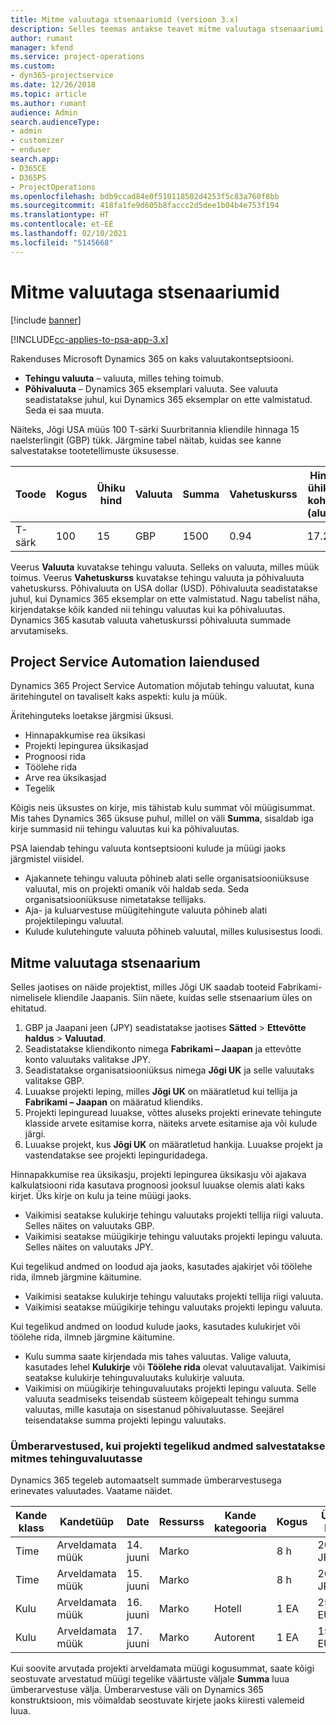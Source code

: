 ```yaml
---
title: Mitme valuutaga stsenaariumid (versioon 3.x)
description: Selles teemas antakse teavet mitme valuutaga stsenaariumi kohta.
author: rumant
manager: kfend
ms.service: project-operations
ms.custom:
- dyn365-projectservice
ms.date: 12/26/2018
ms.topic: article
ms.author: rumant
audience: Admin
search.audienceType:
- admin
- customizer
- enduser
search.app:
- D365CE
- D365PS
- ProjectOperations
ms.openlocfilehash: bdb9ccad84e0f510118502d4253f5c83a760f8bb
ms.sourcegitcommit: 418fa1fe9d605b8faccc2d5dee1b04b4e753f194
ms.translationtype: HT
ms.contentlocale: et-EE
ms.lasthandoff: 02/10/2021
ms.locfileid: "5145668"
---
```

# <a name="multiple-currency-scenarios"></a>Mitme valuutaga stsenaariumid

[!include [banner](../includes/psa-now-project-operations.md)]

[!INCLUDE[cc-applies-to-psa-app-3.x](../includes/cc-applies-to-psa-app-3x.md)]

Rakenduses Microsoft Dynamics 365 on kaks valuutakontseptsiooni.

- **Tehingu valuuta** – valuuta, milles tehing toimub. 
- **Põhivaluuta** – Dynamics 365 eksemplari valuuta. See valuuta seadistatakse juhul, kui Dynamics 365 eksemplar on ette valmistatud. Seda ei saa muuta.

Näiteks, Jõgi USA müüs 100 T-särki Suurbritannia kliendile hinnaga 15 naelsterlingit (GBP) tükk. Järgmine tabel näitab, kuidas see kanne salvestatakse tootetellimuste üksusesse.

| Toode | Kogus | Ühiku hind | Valuuta | Summa | Vahetuskurss | Hind ühiku kohta (alus)| Summa (alus)|
|---------|----------|----------------|----------|--------|---------------|----------------------|--------------|
| T-särk | 100      | 15             | GBP      | 1500   | 0.94          | 17.25               | 1725       |

Veerus **Valuuta** kuvatakse tehingu valuuta. Selleks on valuuta, milles müük toimus. Veerus **Vahetuskurss** kuvatakse tehingu valuuta ja põhivaluuta vahetuskurss. Põhivaluuta on USA dollar (USD). Põhivaluuta seadistatakse juhul, kui Dynamics 365 eksemplar on ette valmistatud.
Nagu tabelist näha, kirjendatakse kõik kanded nii tehingu valuutas kui ka põhivaluutas. Dynamics 365 kasutab valuuta vahetuskurssi põhivaluuta summade arvutamiseks.

## <a name="project-service-automation-extensions"></a>Project Service Automation laiendused

Dynamics 365 Project Service Automation mõjutab tehingu valuutat, kuna äritehingutel on tavaliselt kaks aspekti: kulu ja müük.

Äritehinguteks loetakse järgmisi üksusi.

- Hinnapakkumise rea üksikasi
- Projekti lepingurea üksikasjad
- Prognoosi rida
- Töölehe rida
- Arve rea üksikasjad
- Tegelik

Kõigis neis üksustes on kirje, mis tähistab kulu summat või müügisummat. Mis tahes Dynamics 365 üksuse puhul, millel on väli **Summa**, sisaldab iga kirje summasid nii tehingu valuutas kui ka põhivaluutas. 

PSA laiendab tehingu valuuta kontseptsiooni kulude ja müügi jaoks järgmistel viisidel.

- Ajakannete tehingu valuuta põhineb alati selle organisatsiooniüksuse valuutal, mis on projekti omanik või haldab seda. Seda organisatsiooniüksuse nimetatakse tellijaks.
- Aja- ja kuluarvestuse müügitehingute valuuta põhineb alati projektilepingu valuutal.
- Kulude kulutehingute valuuta põhineb valuutal, milles kulusisestus loodi.

## <a name="multiple-currency-scenario"></a>Mitme valuutaga stsenaarium

Selles jaotises on näide projektist, milles Jõgi UK saadab tooteid Fabrikami-nimelisele kliendile Jaapanis. Siin näete, kuidas selle stsenaarium üles on ehitatud.

1. GBP ja Jaapani jeen (JPY) seadistatakse jaotises **Sätted** \> **Ettevõtte haldus** \> **Valuutad**. 
2. Seadistatakse kliendikonto nimega **Fabrikami – Jaapan** ja ettevõtte konto valuutaks valitakse JPY.
3. Seadistatakse organisatsiooniüksus nimega **Jõgi UK** ja selle valuutaks valitakse GBP.
4. Luuakse projekti leping, milles **Jõgi UK** on määratletud kui tellija ja **Fabrikami – Jaapan** on määratud kliendiks.
5. Projekti lepinguread luuakse, võttes aluseks projekti erinevate tehingute klasside arvete esitamise korra, näiteks arvete esitamise aja või kulude järgi.
6. Luuakse projekt, kus **Jõgi UK** on määratletud hankija. Luuakse projekt ja vastendatakse see projekti lepinguridadega.


Hinnapakkumise rea üksikasju, projekti lepingurea üksikasju või ajakava kalkulatsiooni rida kasutava prognoosi jooksul luuakse olemis alati kaks kirjet. Üks kirje on kulu ja teine müügi jaoks.

- Vaikimisi seatakse kulukirje tehingu valuutaks projekti tellija riigi valuuta. Selles näites on valuutaks GBP.
- Vaikimisi seatakse müügikirje tehingu valuutaks projekti lepingu valuuta. Selles näites on valuutaks JPY.

Kui tegelikud andmed on loodud aja jaoks, kasutades ajakirjet või töölehe rida, ilmneb järgmine käitumine.

- Vaikimisi seatakse kulukirje tehingu valuutaks projekti tellija riigi valuuta.
- Vaikimisi seatakse müügikirje tehingu valuutaks projekti lepingu valuuta.

Kui tegelikud andmed on loodud kulude jaoks, kasutades kulukirjet või töölehe rida, ilmneb järgmine käitumine.

- Kulu summa saate kirjendada mis tahes valuutas. Valige valuuta, kasutades lehel **Kulukirje** või **Töölehe rida** olevat valuutavalijat. Vaikimisi seatakse kulukirje tehinguvaluutaks kulukirje valuuta. 
- Vaikimisi on müügikirje tehinguvaluutaks projekti lepingu valuuta. Selle valuuta seadmiseks teisendab süsteem kõigepealt tehingu summa valuutas, mille kasutaja on sisestanud põhivaluutasse. Seejärel teisendatakse summa projekti lepingu valuutaks. 

### <a name="computing-roll-ups-when-project-actuals-are-recorded-in-multiple-transaction-currencies"></a>Ümberarvestused, kui projekti tegelikud andmed salvestatakse mitmes tehinguvaluutasse

Dynamics 365 tegeleb automaatselt summade ümberarvestusega erinevates valuutades. Vaatame näidet.

| Kande klass | Kandetüüp| Date   | Ressurss | Kande kategooria | Kogus | Ühiku hind | Summa      | Vahetuskurss | Alussumma |
|-------------------|------------------|--------|----------|----------------------|----------|--------------|-------------|---------------|----------------|
| Time              | Arveldamata müük   | 14. juuni | Marko  |                      | 8 h    | 20 000 JPY    | 160 000 JPY | 123           | 1300.81 USD    |
| Time              | Arveldamata müük   | 15. juuni | Marko  |                      | 8 h    | 20 000 JPY    | 160 000 JPY | 123           | 1300.81 USD    |
| Kulu           | Arveldamata müük   | 16. juuni | Marko  | Hotell                | 1 EA     | 250 EUR      | 250 EUR     | 0.94          | 265.95 USD     |
| Kulu           | Arveldamata müük   | 17. juuni | Marko  | Autorent           | 1 EA     | 150 EUR      | 150 EUR     | 0.94          | 159.57 USD     |

Kui soovite arvutada projekti arveldamata müügi kogusummat, saate kõigi seostuvate arvestatud müügi tegelike väärtuste väljale **Summa** luua ümberarvestuse välja. Ümberarvestuse väli on Dynamics 365 konstruktsioon, mis võimaldab seostuvate kirjete jaoks kiiresti valemeid luua.
